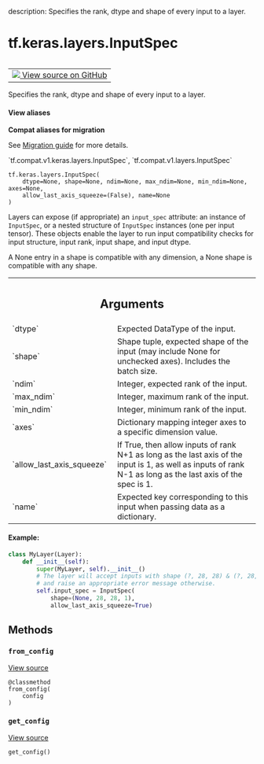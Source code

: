 description: Specifies the rank, dtype and shape of every input to a layer.

<div itemscope itemtype="http://developers.google.com/ReferenceObject">
<meta itemprop="name" content="tf.keras.layers.InputSpec" />
<meta itemprop="path" content="Stable" />
<meta itemprop="property" content="__init__"/>
<meta itemprop="property" content="from_config"/>
<meta itemprop="property" content="get_config"/>
</div>

# tf.keras.layers.InputSpec

<!-- Insert buttons and diff -->

<table class="tfo-notebook-buttons tfo-api nocontent" align="left">
<td>
  <a target="_blank" href="https://github.com/tensorflow/tensorflow/blob/r2.4/tensorflow/python/keras/engine/input_spec.py#L34-L133">
    <img src="https://www.tensorflow.org/images/GitHub-Mark-32px.png" />
    View source on GitHub
  </a>
</td>
</table>



Specifies the rank, dtype and shape of every input to a layer.

<section class="expandable">
  <h4 class="showalways">View aliases</h4>
  <p>
<b>Compat aliases for migration</b>
<p>See
<a href="https://www.tensorflow.org/guide/migrate">Migration guide</a> for
more details.</p>
<p>`tf.compat.v1.keras.layers.InputSpec`, `tf.compat.v1.layers.InputSpec`</p>
</p>
</section>

<pre class="devsite-click-to-copy prettyprint lang-py tfo-signature-link">
<code>tf.keras.layers.InputSpec(
    dtype=None, shape=None, ndim=None, max_ndim=None, min_ndim=None, axes=None,
    allow_last_axis_squeeze=(False), name=None
)
</code></pre>



<!-- Placeholder for "Used in" -->

Layers can expose (if appropriate) an `input_spec` attribute:
an instance of `InputSpec`, or a nested structure of `InputSpec` instances
(one per input tensor). These objects enable the layer to run input
compatibility checks for input structure, input rank, input shape, and
input dtype.

A None entry in a shape is compatible with any dimension,
a None shape is compatible with any shape.

<!-- Tabular view -->
 <table class="responsive fixed orange">
<colgroup><col width="214px"><col></colgroup>
<tr><th colspan="2"><h2 class="add-link">Arguments</h2></th></tr>

<tr>
<td>
`dtype`
</td>
<td>
Expected DataType of the input.
</td>
</tr><tr>
<td>
`shape`
</td>
<td>
Shape tuple, expected shape of the input
(may include None for unchecked axes). Includes the batch size.
</td>
</tr><tr>
<td>
`ndim`
</td>
<td>
Integer, expected rank of the input.
</td>
</tr><tr>
<td>
`max_ndim`
</td>
<td>
Integer, maximum rank of the input.
</td>
</tr><tr>
<td>
`min_ndim`
</td>
<td>
Integer, minimum rank of the input.
</td>
</tr><tr>
<td>
`axes`
</td>
<td>
Dictionary mapping integer axes to
a specific dimension value.
</td>
</tr><tr>
<td>
`allow_last_axis_squeeze`
</td>
<td>
If True, then allow inputs of rank N+1 as long
as the last axis of the input is 1, as well as inputs of rank N-1
as long as the last axis of the spec is 1.
</td>
</tr><tr>
<td>
`name`
</td>
<td>
Expected key corresponding to this input when passing data as
a dictionary.
</td>
</tr>
</table>



#### Example:



```python
class MyLayer(Layer):
    def __init__(self):
        super(MyLayer, self).__init__()
        # The layer will accept inputs with shape (?, 28, 28) & (?, 28, 28, 1)
        # and raise an appropriate error message otherwise.
        self.input_spec = InputSpec(
            shape=(None, 28, 28, 1),
            allow_last_axis_squeeze=True)
```

## Methods

<h3 id="from_config"><code>from_config</code></h3>

<a target="_blank" href="https://github.com/tensorflow/tensorflow/blob/r2.4/tensorflow/python/keras/engine/input_spec.py#L131-L133">View source</a>

<pre class="devsite-click-to-copy prettyprint lang-py tfo-signature-link">
<code>@classmethod</code>
<code>from_config(
    config
)
</code></pre>




<h3 id="get_config"><code>get_config</code></h3>

<a target="_blank" href="https://github.com/tensorflow/tensorflow/blob/r2.4/tensorflow/python/keras/engine/input_spec.py#L122-L129">View source</a>

<pre class="devsite-click-to-copy prettyprint lang-py tfo-signature-link">
<code>get_config()
</code></pre>






